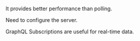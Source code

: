 It provides better performance than polling.

Need to configure the server.

GraphQL Subscriptions are useful for real-time data.